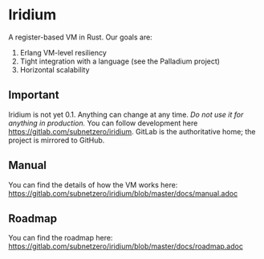 # Iridium
A register-based VM in Rust. Our goals are:

1. Erlang VM-level resiliency
2. Tight integration with a language (see the Palladium project)
3. Horizontal scalability

## Important
Iridium is not yet 0.1. Anything can change at any time. *Do not use it for anything in production.* You can follow development here https://gitlab.com/subnetzero/iridium. GitLab is the authoritative home; the project is mirrored to GitHub.

## Manual
You can find the details of how the VM works here: https://gitlab.com/subnetzero/iridium/blob/master/docs/manual.adoc

## Roadmap
You can find the roadmap here: https://gitlab.com/subnetzero/iridium/blob/master/docs/roadmap.adoc

